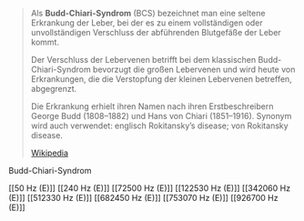 > Als **Budd-Chiari-Syndrom** (BCS) bezeichnet man eine seltene Erkrankung der Leber, bei der es zu einem vollständigen oder unvollständigen Verschluss der abführenden Blutgefäße der Leber kommt.
>
> Der Verschluss der Lebervenen betrifft bei dem klassischen Budd-Chiari-Syndrom bevorzugt die großen Lebervenen und wird heute von Erkrankungen, die die Verstopfung der kleinen Lebervenen betreffen, abgegrenzt.
>
> Die Erkrankung erhielt ihren Namen nach ihren Erstbeschreibern George Budd (1808–1882) und Hans von Chiari (1851–1916). Synonym wird auch verwendet: englisch Rokitansky’s disease; von Rokitansky disease.
>
> [Wikipedia](https://de.wikipedia.org/wiki/Budd-Chiari-Syndrom)

Budd-Chiari-Syndrom

[[50 Hz (E)]]
[[240 Hz (E)]]
[[72500 Hz (E)]]
[[122530 Hz (E)]]
[[342060 Hz (E)]]
[[512330 Hz (E)]]
[[682450 Hz (E)]]
[[753070 Hz (E)]]
[[926700 Hz (E)]]